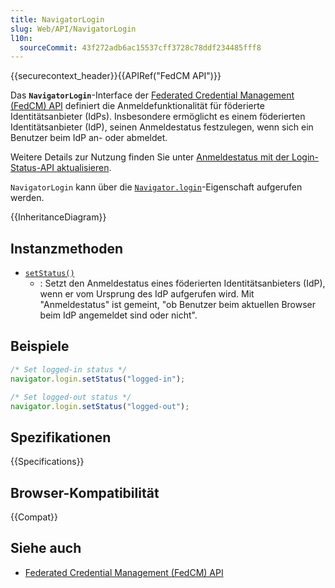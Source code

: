 ```yaml
---
title: NavigatorLogin
slug: Web/API/NavigatorLogin
l10n:
  sourceCommit: 43f272adb6ac15537cff3728c78ddf234485fff8
---
```


{{securecontext_header}}{{APIRef("FedCM API")}}

Das **`NavigatorLogin`**-Interface der [Federated Credential Management (FedCM) API](/de/docs/Web/API/FedCM_API) definiert die Anmeldefunktionalität für föderierte Identitätsanbieter (IdPs). Insbesondere ermöglicht es einem föderierten Identitätsanbieter (IdP), seinen Anmeldestatus festzulegen, wenn sich ein Benutzer beim IdP an- oder abmeldet.

Weitere Details zur Nutzung finden Sie unter [Anmeldestatus mit der Login-Status-API aktualisieren](/de/docs/Web/API/FedCM_API/IDP_integration#update_login_status_using_the_login_status_api).

`NavigatorLogin` kann über die [`Navigator.login`](/de/docs/Web/API/Navigator/login)-Eigenschaft aufgerufen werden.

{{InheritanceDiagram}}

## Instanzmethoden

- [`setStatus()`](/de/docs/Web/API/NavigatorLogin/setStatus)
  - : Setzt den Anmeldestatus eines föderierten Identitätsanbieters (IdP), wenn er vom Ursprung des IdP aufgerufen wird. Mit "Anmeldestatus" ist gemeint, "ob Benutzer beim aktuellen Browser beim IdP angemeldet sind oder nicht".

## Beispiele

```js
/* Set logged-in status */
navigator.login.setStatus("logged-in");

/* Set logged-out status */
navigator.login.setStatus("logged-out");
```

## Spezifikationen

{{Specifications}}

## Browser-Kompatibilität

{{Compat}}

## Siehe auch

- [Federated Credential Management (FedCM) API](/de/docs/Web/API/FedCM_API)
